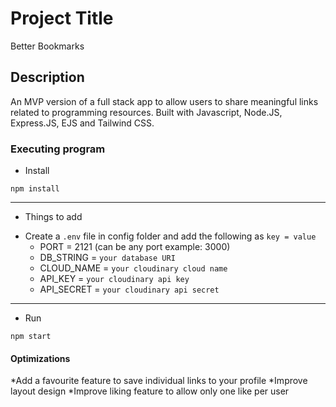 # Project Title

Better Bookmarks

## Description

An MVP version of a full stack app to allow users to share meaningful links related to programming resources. Built with Javascript, Node.JS, Express.JS, EJS and Tailwind CSS.

### Executing program

* Install

`npm install`

---

* Things to add

- Create a `.env` file in config folder and add the following as `key = value`
  - PORT = 2121 (can be any port example: 3000)
  - DB_STRING = `your database URI`
  - CLOUD_NAME = `your cloudinary cloud name`
  - API_KEY = `your cloudinary api key`
  - API_SECRET = `your cloudinary api secret`

---

* Run

`npm start`

#### Optimizations

*Add a favourite feature to save individual links to your profile
*Improve layout design
*Improve liking feature to allow only one like per user
